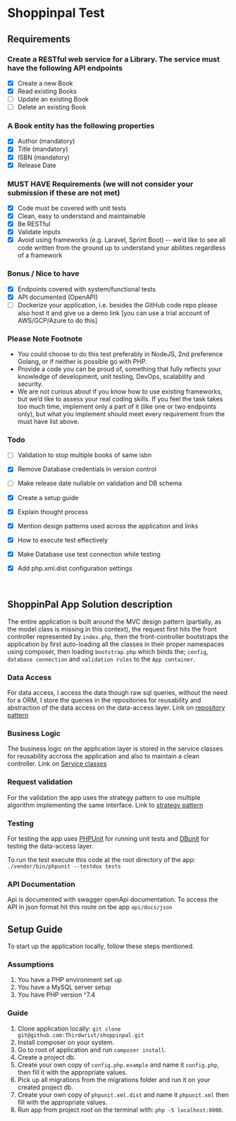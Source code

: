 # Shoppinpal Test

## Requirements

### Create a RESTful web service for a Library. The service must have the following API endpoints

- [x] Create a new Book
- [x] Read existing Books
- [ ] Update an existing Book
- [ ] Delete an existing Book

### A Book entity has the following properties

- [x] Author (mandatory)
- [x] Title (mandatory)
- [x] ISBN (mandatory)
- [x] Release Date

### MUST HAVE Requirements (we will not consider your submission if these are not met)

- [x] Code must be covered with unit tests
- [x] Clean, easy to understand and maintainable
- [x] Be RESTful
- [x] Validate inputs
- [x] Avoid using frameworks (e.g. Laravel, Sprint Boot) -- we’d like to see all code written
from the ground up to understand your abilities regardless of a framework

### Bonus / Nice to have

- [x] Endpoints covered with system/functional tests
- [x] API documented (OpenAPI)
- [ ] Dockerize your application, i.e. besides the GitHub code repo please also host it and
give us a demo link [you can use a trial account of AWS/GCP/Azure to do this]

### Please Note Footnote

- You could choose to do this test preferably in NodeJS, 2nd preference Golang, or if
neither is possible go with PHP.
- Provide a code you can be proud of, something that fully reflects your knowledge of
development, unit testing, DevOps, scalability and security.
- We are not curious about if you know how to use existing frameworks, but we’d like to
assess your real coding skills.
If you feel the task takes too much time, implement only a part of it (like one or two
endpoints only), but what you implement should meet every requirement from the must
have list above.

### Todo

- [ ] Validation to stop multiple books of same isbn
- [x] Remove Database credentials in version control
- [ ] Make release date nullable on validation and DB schema
- [x] Create a setup guide
- [x] Explain thought process
- [x] Mention design patterns used across the application and links
- [x] How to execute test effectively
- [x] Make Database use test connection while testing
- [x] Add php.xml.dist configuration settings  
  
  <br />

## ShoppinPal App Solution description

The entire application is built around the MVC design pattern (partially, as the model class is missing in this context), the request first hits the 
front controller represented by `index.php`, then the front-controller bootstraps the
application by first auto-loading all the classes in their proper namespaces using composer, then loading
`bootstrap.php` which binds the; `config`, `database connection` and `validation rules` to the `App container`.  

### Data Access

 For data access, I access the data though raw sql queries, without the need for a ORM, I store the queries in the 
 repositories for reusability and abstraction of the data access on the data-access layer. Link on [repository pattern](https://makingloops.com/why-should-you-use-the-repository-pattern/) 

### Business Logic

 The business logic on the application layer is stored in the service classes for reusability accross the application
 and also to maintain a clean controller. Link on [Service classes](http://www.imperativedesign.net/insights/what-is-a-service-class-in-php/)

### Request validation

 For the validation the app uses the strategy pattern to use multiple algorithm implementing the same interface.
 Link to [strategy pattern](https://refactoring.guru/design-patterns/strategy/php/example#lang-features)

### Testing

 For testing the app uses [PHPUnit](https://phpunit.de/) for running unit tests and [DBunit](https://phpunit.de/manual/6.5/en/database.html) for testing the data-access layer.

 To run the test execute this code at the root directory of the app:  
    ``./vendor/bin/phpunit --testdox tests``

### API Documentation

Api is documented with swagger openApi documentation. To access the API in json format hit this route on tbe app
`api/docs/json`
## Setup Guide

To start up the application locally, follow these steps mentioned.

### Assumptions

1. You have a PHP environment set up
2. You have a MySQL server setup
3. You have PHP version ^7.4

### Guide

1. Clone application locally: `git clone git@github.com:Thirdwrist/shoppinpal.git`
2. Install composer on your system.
3. Go to root of application and run `composer install`.
4. Create a project db.
5. Create your own copy of `config.php.example` and name it `config.php`, then fill it with the appropriate values.
6. Pick up all migrations from the migrations folder and run it on your created project db.
7. Create your own copy of `phpunit.xml.dist` and name it `phpunit.xml` then fill with the appropriate values.
8. Run app from project root on the terminal with: `php -S localhost:8000`.
